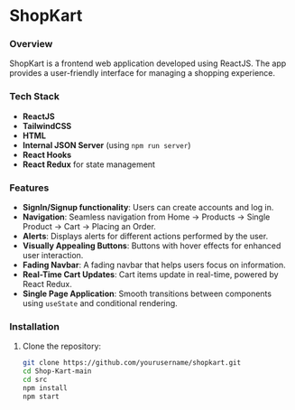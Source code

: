 # ShopKart

### Overview
ShopKart is a frontend web application developed using ReactJS. The app provides a user-friendly interface for managing a shopping experience.

### Tech Stack
- **ReactJS**
- **TailwindCSS**
- **HTML**
- **Internal JSON Server** (using `npm run server`)
- **React Hooks**
- **React Redux** for state management

### Features
- **SignIn/Signup functionality**: Users can create accounts and log in.
- **Navigation**: Seamless navigation from Home → Products → Single Product → Cart → Placing an Order.
- **Alerts**: Displays alerts for different actions performed by the user.
- **Visually Appealing Buttons**: Buttons with hover effects for enhanced user interaction.
- **Fading Navbar**: A fading navbar that helps users focus on information.
- **Real-Time Cart Updates**: Cart items update in real-time, powered by React Redux.
- **Single Page Application**: Smooth transitions between components using `useState` and conditional rendering.

### Installation
1. Clone the repository:
   ```bash
   git clone https://github.com/yourusername/shopkart.git
   cd Shop-Kart-main
   cd src
   npm install
   npm start
   

